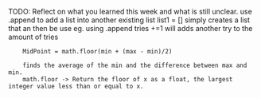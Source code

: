 TODO: Reflect on what you learned this week and what is still unclear.
use .append to add a list into another existing list
list1 = [] simply creates a list that an then be use eg. using .append
tries +=1 will adds another try to the amount of tries

        MidPoint = math.floor(min + (max - min)/2)
       
        finds the average of the min and the difference between max and min.
        math.floor -> Return the floor of x as a float, the largest integer value less than or equal to x.